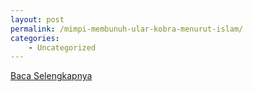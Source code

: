 ```yaml
---
layout: post
permalink: /mimpi-membunuh-ular-kobra-menurut-islam/
categories:
    - Uncategorized
---
```


[Baca Selengkapnya](/08)